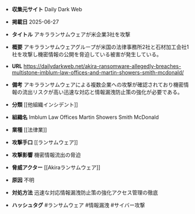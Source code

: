 - **収集元サイト**
Daily Dark Web

- **掲載日**
2025-06-27

- **タイトル**
アキラランサムウェアが米企業3社を攻撃

- **概要**
アキラランサムウェアグループが米国の法律事務所2社と石材加工会社1社を攻撃し機密情報の公開を脅迫している被害が発生している。

- **URL**
https://dailydarkweb.net/akira-ransomware-allegedly-breaches-multistone-imblum-law-offices-and-martin-showers-smith-mcdonald/

- **備考**
アキラランサムウェアによる複数企業への攻撃が確認されており機密情報の流出リスクが高い迅速な対応と情報漏洩防止策の強化が必要である。

- **分類**
[[他組織インシデント]]

- **組織名**
Imblum Law Offices Martin Showers Smith McDonald

- **業種**
[[法律業]]

- **攻撃手口**
[[ランサムウェア]]

- **攻撃影響**
機密情報流出の脅迫

- **脅威アクター**
[[Akiraランサムウェア]]

- **原因**
不明

- **対処方法**
迅速な対応情報漏洩防止策の強化アクセス管理の徹底

- **ハッシュタグ**
#ランサムウェア #情報漏洩 #サイバー攻撃
